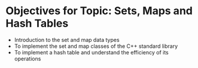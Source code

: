 # Objectives for Topic: Sets, Maps and Hash Tables

* Introduction to the set and map data types
* To implement the set and map classes of the C++ standard library
* To implement a hash table and understand the efficiency of its operations
